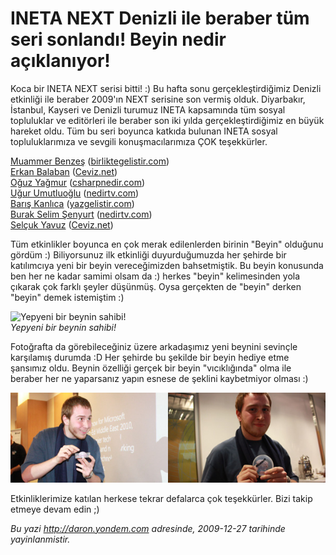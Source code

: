 # INETA NEXT Denizli ile beraber tüm seri sonlandı! Beyin nedir açıklanıyor! 

Koca bir INETA NEXT serisi bitti! :) Bu hafta sonu gerçekleştirdiğimiz
Denizli etkinliği ile beraber 2009'ın NEXT serisine son vermiş olduk.
Diyarbakır, İstanbul, Kayseri ve Denizli turumuz INETA kapsamında tüm
sosyal topluluklar ve editörleri ile beraber son iki yılda
gerçekleştirdiğimiz en büyük hareket oldu. Tüm bu seri boyunca katkıda
bulunan INETA sosyal topluluklarımıza ve sevgili konuşmacılarımıza ÇOK
teşekkürler.

[Muammer Benzeş](http://www.muammerbenzes.com/)
([birliktegelistir.com](http://www.birliktegelistir.com/))\
 [Erkan Balaban](http://www.erkanbalaban.com.tr/)
([Ceviz.net](http://www.ceviz.net/))\
 [Oğuz Yağmur](http://www.oguzyagmur.com/)
([csharpnedir.com](http://csharpnedir.com/))\
 [Uğur Umutluoğlu](http://umutluoglu.blogspot.com/)
([nedirtv.com](http://nedirtv.com/))\
 [Barış Kanlıca](http://www.cub-e.net/)
([yazgelistir.com](http://yazgelistir.com/))\
 [Burak Selim Şenyurt](http://www.bsenyurt.com/)
([nedirtv.com](http://nedirtv.com/))\
 [Selçuk Yavuz](http://selcukyavuz.net/)
([Ceviz.net](http://www.ceviz.net/))

Tüm etkinlikler boyunca en çok merak edilenlerden birinin "Beyin"
olduğunu gördüm :) Biliyorsunuz ilk etkinliği duyurduğumuzda her şehirde
bir katılımcıya yeni bir beyin vereceğimizden bahsetmiştik. Bu beyin
konusunda ben her ne kadar samimi olsam da :) herkes "beyin"
kelimesinden yola çıkarak çok farklı şeyler düşünmüş. Oysa gerçekten de
"beyin" derken "beyin" demek istemiştim :)

![Yepyeni bir beynin
sahibi!](../media/INETA_NEXT_Denizli_ile_beraber_tum_seri_sonlandi_Beyin_nedir_aciklaniyor/27122009_1.jpg)\
*Yepyeni bir beynin sahibi!*

Fotoğrafta da görebileceğiniz üzere arkadaşımız yeni beynini sevinçle
karşılamış durumda :D Her şehirde bu şekilde bir beyin hediye etme
şansımız oldu. Beynin özelliği gerçek bir beyin "vıcıklığında" olma ile
beraber her ne yaparsanız yapın esnese de şeklini kaybetmiyor olması :)

![](../media/INETA_NEXT_Denizli_ile_beraber_tum_seri_sonlandi_Beyin_nedir_aciklaniyor/27122009_2.jpg)

Etkinliklerimize katılan herkese tekrar defalarca çok teşekkürler. Bizi
takip etmeye devam edin ;)


*Bu yazi http://daron.yondem.com adresinde, 2009-12-27 tarihinde yayinlanmistir.*